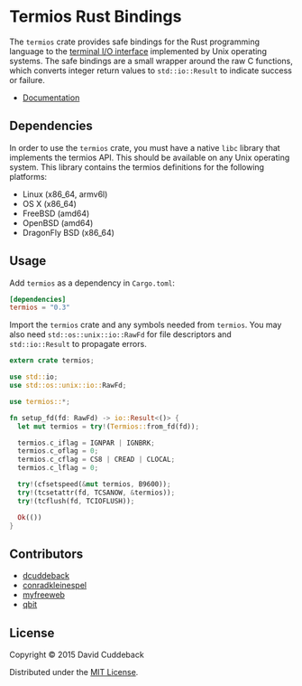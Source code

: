 # Termios Rust Bindings

The `termios` crate provides safe bindings for the Rust programming language to the [terminal I/O
interface](http://pubs.opengroup.org/onlinepubs/009695399/basedefs/termios.h.html) implemented by
Unix operating systems. The safe bindings are a small wrapper around the raw C functions, which
converts integer return values to `std::io::Result` to indicate success or failure.

* [Documentation](http://dcuddeback.github.io/termios-rs/termios/)

## Dependencies
In order to use the `termios` crate, you must have a native `libc` library that implements the
termios API. This should be available on any Unix operating system. This library contains the
termios definitions for the following platforms:

* Linux (x86_64, armv6l)
* OS X (x86_64)
* FreeBSD (amd64)
* OpenBSD (amd64)
* DragonFly BSD (x86_64)

## Usage
Add `termios` as a dependency in `Cargo.toml`:

```toml
[dependencies]
termios = "0.3"
```

Import the `termios` crate and any symbols needed from `termios`. You may also need
`std::os::unix::io::RawFd` for file descriptors and `std::io::Result` to propagate errors.

```rust
extern crate termios;

use std::io;
use std::os::unix::io::RawFd;

use termios::*;

fn setup_fd(fd: RawFd) -> io::Result<()> {
  let mut termios = try!(Termios::from_fd(fd));

  termios.c_iflag = IGNPAR | IGNBRK;
  termios.c_oflag = 0;
  termios.c_cflag = CS8 | CREAD | CLOCAL;
  termios.c_lflag = 0;

  try!(cfsetspeed(&mut termios, B9600));
  try!(tcsetattr(fd, TCSANOW, &termios));
  try!(tcflush(fd, TCIOFLUSH));

  Ok(())
}
```

## Contributors
* [dcuddeback](https://github.com/dcuddeback/)
* [conradkleinespel](https://github.com/conradkleinespel)
* [myfreeweb](https://github.com/myfreeweb)
* [qbit](https://github.com/qbit)

## License
Copyright © 2015 David Cuddeback

Distributed under the [MIT License](LICENSE).
